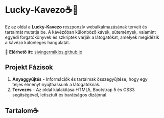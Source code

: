 # Lucky-Kavezo☕️🍪

Ez az oldal a **Lucky-Kavezo** reszponzív webalkalmazásának terveit és tartalmát mutatja be. A kávézóban különböző kávék, sütemények, valamint egyedi forgatókönyvek és szkriptek várják a látogatókat, amelyek megidézik a kávézó különleges hangulatát.

🔗 **Elérhető itt**: [sivingermiklos.github.io](https://sivingermiklos.github.io)

## Projekt Fázisok

1. **Anyaggyűjtés** - Információk és tartalmak összegyűjtése, hogy egy teljes élményt nyújthassunk a látogatóknak.
2. **Tervezés** - Az oldal kialakítása HTML5, Bootstrap 5 és CSS3 segítségével, letisztult és barátságos dizájnnal.

## Tartalom☕


